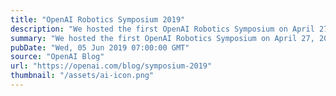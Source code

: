 ```yaml
---
title: "OpenAI Robotics Symposium 2019"
description: "We hosted the first OpenAI Robotics Symposium on April 27, 2019."
summary: "We hosted the first OpenAI Robotics Symposium on April 27, 2019."
pubDate: "Wed, 05 Jun 2019 07:00:00 GMT"
source: "OpenAI Blog"
url: "https://openai.com/blog/symposium-2019"
thumbnail: "/assets/ai-icon.png"
---
```


